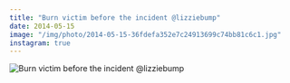 ```yaml
---
title: "Burn victim before the incident @lizziebump"
date: 2014-05-15
image: "/img/photo/2014-05-15-36fdefa352e7c24913699c74bb81c6c1.jpg"
instagram: true
---
```


![Burn victim before the incident @lizziebump](/img/photo/2014-05-15-36fdefa352e7c24913699c74bb81c6c1.jpg)
